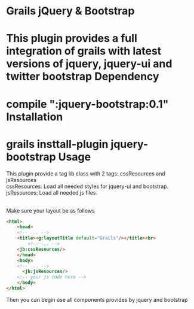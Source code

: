 Grails jQuery & Bootstrap
===============
This plugin provides a full integration of grails with latest versions of jquery, jquery-ui and twitter bootstrap
Dependency
===============
compile ":jquery-bootstrap:0.1"
Installation
===============
grails insttall-plugin jquery-bootstrap
Usage
===============
This plugin provide a tag lib class with 2 tags: cssResources and jsResources<br>
cssResources: Load all needed styles for jquery-ui and bootstrap.<br>
jsResources: Load all needed js files.<br>
<br>

Make sure your layout be as follows<br>
```html
<html>
    <head>
    <!-- ... -->
    <title><g:layoutTitle default="Grails"/></title><br>
		<!-- ... -->
    <jb:cssResources/>
	</head>
	<body>
    <!-- ... -->
	  <jb:jsResources/>
    <!-- your js code here -->
	</body>
</html>
```
Then you can begin use all components provides by jquery and bootstrap
